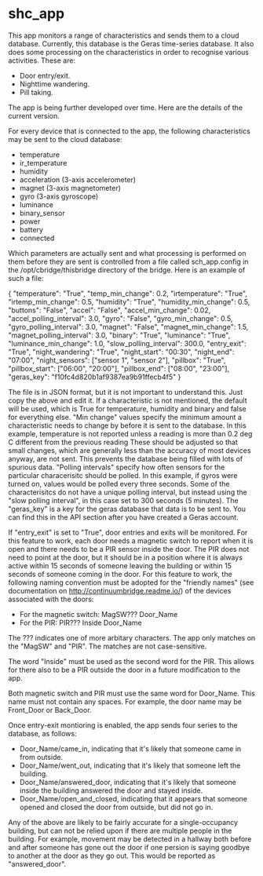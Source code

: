 shc_app
=======

This app monitors a range of characteristics and sends them to a cloud database. Currently, this database is the Geras time-series database. It also does some processing on the characteristics in order to recognise various activities. These are:

* Door entry/exit.
* Nighttime wandering.
* Pill taking.

The app is being further developed over time. Here are the details of the current version.

For every device that is connected to the app, the following characteristics may be sent to the cloud database:

* temperature
* ir_temperature
* humidity
* acceleration (3-axis accelerometer)
* magnet (3-axis magnetometer)
* gyro (3-axis gyroscope)
* luminance
* binary_sensor
* power
* battery
* connected

Which parameters are actually sent and what processing is performed on them before they are sent is controlled from a file called sch_app.config in the /opt/cbridge/thisbridge directory of the bridge. Here is an example of such a file:

{
    "temperature": "True",
    "temp_min_change": 0.2,
    "irtemperature": "True",
    "irtemp_min_change": 0.5,
    "humidity": "True",
    "humidity_min_change": 0.5,
    "buttons": "False",
    "accel": "False",
    "accel_min_change": 0.02,
    "accel_polling_interval": 3.0,
    "gyro": "False",
    "gyro_min_change": 0.5,
    "gyro_polling_interval": 3.0,
    "magnet": "False",
    "magnet_min_change": 1.5,
    "magnet_polling_interval": 3.0,
    "binary": "True",
    "luminance": "True",
    "luminance_min_change": 1.0,
    "slow_polling_interval": 300.0,
    "entry_exit": "True",
    "night_wandering": "True",
    "night_start": "00:30",
    "night_end": "07:00",
    "night_sensors": ["sensor 1", "sensor 2"],
    "pillbox": "True",
    "pillbox_start": ["06:00", "20:00"],
    "pillbox_end": ["08:00", "23:00"],
    "geras_key": "f10fc4d820b1af9387ea9b91ffecb4f5"
}

The file is in JSON format, but it is not important to understand this. Just copy the above and edit it. If a characteristic is not mentioned, the default will be used, which is True for temperature, humidity and binary and false for everything else. "Min change" values specify the minimum amount a characteristic needs to change by before it is sent to the database. In this example, temperature is not reported unless a reading is more than 0.2 deg C different from the previous reading These should be adjusted so that small changes, which are generally less than the accuracy of most devices anyway, are not sent. This prevents the database being filled with lots of spurious data. "Polling intervals" specify how often sensors for the particular characerisitc should be polled. In this example, if gyros were turned on, values would be polled every three seconds. Some of the characterisitcs do not have a unique polling interval, but instead using the "slow polling interval", in this case set to 300 seconds (5 minutes). The "geras_key" is a key for the geras database that data is to be sent to. You can find this in the API section after you have created a Geras account.

If "entry_exit" is set to "True", door entries and exits will be monitored. For this feature to work, each door needs a magnetic switch to report when it is open and there needs to be a PIR sensor inside the door. The PIR does not need to point at the door, but it should be in a position where it is always active within 15 seconds of someone leaving the building or within 15 seconds of someone coming in the door. For this feature to work, the following naming convention must be adopted for the "friendly names" (see documentation on http://continuumbridge.readme.io/) of the devices associated with the doors:

* For the magnetic switch: MagSW??? Door_Name
* For the PIR:  PIR??? Inside Door_Name

The ??? indicates one of more arbitary characters. The app only matches on the "MagSW" and "PIR". The matches are not case-sensitive.

The word "Inside" must be used as the second word for the PIR. This allows for there also to be a PIR outside the door in a future modification to the app.

Both magnetic switch and PIR must use the same word for Door_Name. This name must not contain any spaces. For example, the door name may be Front_Door or Back_Door.

Once entry-exit montioring is enabled, the app sends four series to the database, as follows:

* Door_Name/came_in, indicating that it's likely that someone came in from outside.
* Door_Name/went_out, indicating that it's likely that someone left the building.
* Door_Name/answered_door, indicating that it's likely that someone inside the building answered the door and stayed inside.
* Door_Name/open_and_closed, indicating that it appears that someone opened and closed the door from outside, but did not go in.

Any of the above are likely to be fairly accurate for a single-occupancy building, but can not be relied upon if there are multiple people in the building. For example, movement may be detected in a hallway both before and after someone has gone out the door if one persion is saying goodbye to another at the door as they go out. This would be reported as "answered_door".

